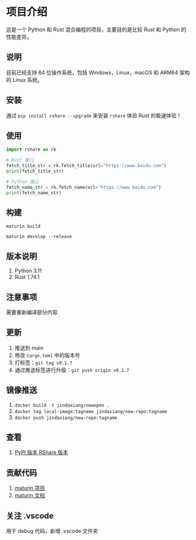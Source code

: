 # 项目介绍

这是一个 Python 和 Rust 混合编程的项目，主要目的是比较 Rust 和 Python 的性能差异。

## 说明

目前已经支持 64 位操作系统，包括 Windows，Linux，macOS 和 ARM64 架构的 Linux 系统。

## 安装

通过 `pip install rshare --upgrade` 来安装 `rshare` 体验 Rust 的极速体验！

## 使用

```python
import rshare as rk

# Rust 接口
fetch_title_str = rk.fetch_title(url="https://www.baidu.com")
print(fetch_title_str)

# Python 接口
fetch_name_str = rk.fetch_name(url="https://www.baidu.com")
print(fetch_name_str)
```

## 构建

```shell
maturin build

maturin develop --release
```

## 版本说明

1. Python 3.11
2. Rust 1.74.1

## 注意事项

需要重新编译部分内容

## 更新

1. 推送到 main
2. 修改 `Cargo.toml` 中的版本号
3. 打标签：`git tag v0.1.7`
4. 通过推送标签进行升级：`git push origin v0.1.7`

## 镜像推送

1. `docker build -t jindaxiang/newopen .`
2. `docker tag local-image:tagname jindaxiang/new-repo:tagname`
3. `docker push jindaxiang/new-repo:tagname`

## 查看

1. [PyPI 版本 RShare 版本](https://pypi.org/search/?q=rshare)

## 贡献代码

1. [maturin 项目](https://github.com/PyO3/maturin)
2. [maturin 文档](https://www.maturin.rs/)

## 关注 .vscode

用于 debug 代码，新增 .vscode 文件夹
